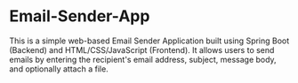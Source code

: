 # Email-Sender-App
This is a simple web-based Email Sender Application built using Spring Boot (Backend) and HTML/CSS/JavaScript (Frontend). It allows users to send emails by entering the recipient's email address, subject, message body, and optionally attach a file.
